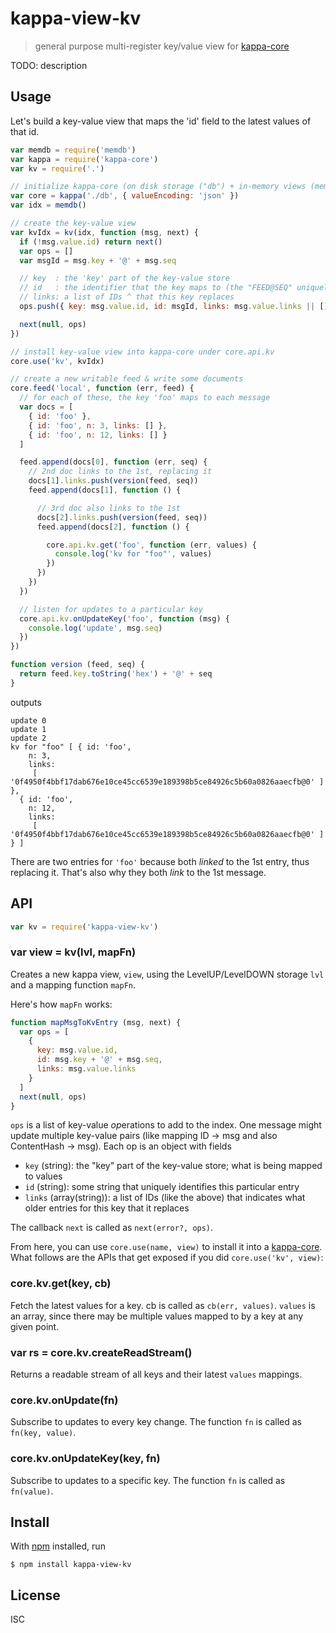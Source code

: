 # kappa-view-kv

> general purpose multi-register key/value view for [kappa-core][kappa-core]

TODO: description

## Usage

Let's build a key-value view that maps the 'id' field to the latest values of
that id.

```js
var memdb = require('memdb')
var kappa = require('kappa-core')
var kv = require('.')

// initialize kappa-core (on disk storage ("db") + in-memory views (memdb))
var core = kappa('./db', { valueEncoding: 'json' })
var idx = memdb()

// create the key-value view
var kvIdx = kv(idx, function (msg, next) {
  if (!msg.value.id) return next()
  var ops = []
  var msgId = msg.key + '@' + msg.seq

  // key  : the 'key' part of the key-value store
  // id   : the identifier that the key maps to (the "FEED@SEQ" uniquely maps to this message)
  // links: a list of IDs ^ that this key replaces
  ops.push({ key: msg.value.id, id: msgId, links: msg.value.links || [] })

  next(null, ops)
})

// install key-value view into kappa-core under core.api.kv
core.use('kv', kvIdx)

// create a new writable feed & write some documents
core.feed('local', function (err, feed) {
  // for each of these, the key 'foo' maps to each message
  var docs = [
    { id: 'foo' },
    { id: 'foo', n: 3, links: [] },
    { id: 'foo', n: 12, links: [] }
  ]

  feed.append(docs[0], function (err, seq) {
    // 2nd doc links to the 1st, replacing it
    docs[1].links.push(version(feed, seq))
    feed.append(docs[1], function () {

      // 3rd doc also links to the 1st
      docs[2].links.push(version(feed, seq))
      feed.append(docs[2], function () {

        core.api.kv.get('foo', function (err, values) {
          console.log('kv for "foo"', values)
        })
      })
    })
  })

  // listen for updates to a particular key
  core.api.kv.onUpdateKey('foo', function (msg) {
    console.log('update', msg.seq)
  })
})

function version (feed, seq) {
  return feed.key.toString('hex') + '@' + seq
}
```

outputs

```
update 0
update 1
update 2
kv for "foo" [ { id: 'foo',
    n: 3,
    links: 
     [ '0f4950f4bbf17dab676e10ce45cc6539e189398b5ce84926c5b60a0826aaecfb@0' ] },
  { id: 'foo',
    n: 12,
    links: 
     [ '0f4950f4bbf17dab676e10ce45cc6539e189398b5ce84926c5b60a0826aaecfb@0' ] } ]
```

There are two entries for `'foo'` because both *linked* to the 1st entry, thus
replacing it. That's also why they both *link* to the 1st message.

## API

```js
var kv = require('kappa-view-kv')
```

### var view = kv(lvl, mapFn)

Creates a new kappa view, `view`, using the LevelUP/LevelDOWN storage `lvl` and
a mapping function `mapFn`.

Here's how `mapFn` works:

```js
function mapMsgToKvEntry (msg, next) {
  var ops = [
    {
      key: msg.value.id,
      id: msg.key + '@' + msg.seq,
      links: msg.value.links
    }
  ]
  next(null, ops)
}
```

`ops` is a list of key-value *op*erations to add to the index. One message
might update multiple key-value pairs (like mapping ID -> msg and also
ContentHash -> msg). Each op is an object with fields

- `key` (string): the "key" part of the key-value store; what is being mapped to values
- `id` (string): some string that uniquely identifies this particular entry
- `links` (array(string)): a list of IDs (like the above) that indicates what older entries for this key that it replaces

The callback `next` is called as `next(error?, ops)`.

From here, you can use `core.use(name, view)` to install it into a
[kappa-core][kappa-core]. What follows are the APIs that get exposed if you did
`core.use('kv', view)`:

### core.kv.get(key, cb)

Fetch the latest values for a key. cb is called as `cb(err, values)`. `values`
is an array, since there may be multiple values mapped to by a key at any given
point.

### var rs = core.kv.createReadStream()

Returns a readable stream of all keys and their latest `values` mappings.

### core.kv.onUpdate(fn)

Subscribe to updates to every key change. The function `fn` is called as `fn(key, value)`.

### core.kv.onUpdateKey(key, fn)

Subscribe to updates to a specific key. The function `fn` is called as `fn(value)`.

## Install

With [npm](https://npmjs.org/) installed, run

```
$ npm install kappa-view-kv
```

## License

ISC

[kappa-core]: https://github.com/noffle/kappa-core

